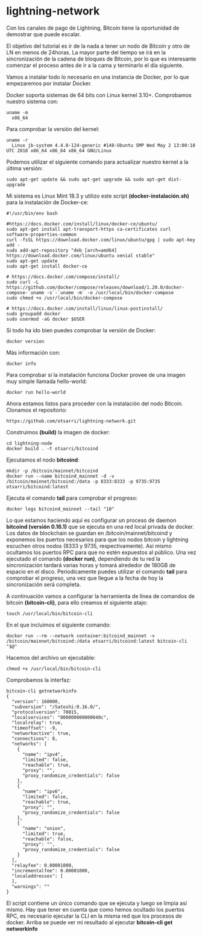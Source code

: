# lightning-network

Con los canales de pago de Lightning, Bitcoin tiene la oportunidad de demostrar que puede escalar.

El objetivo del tutorial es ir de la nada a tener un nodo de Bitcoin y otro de LN en menos de 24horas. La mayor parte del tiempo se irá en la sincronización de la cadena de bloques de Bitcoin, por lo que es interesante comenzar el proceso antes de ir a la cama y terminarlo el día siguiente.

Vamos a instalar todo lo necesario en una instancia de Docker, por lo que empezaremos por instalar Docker.

Docker soporta sistemas de 64 bits con Linux kernel 3.10+. Comprobamos nuestro sistema con:
```
uname -m 
  x86_64
```
Para comprobar la versión del kernel:
```
uname -r
  Linux jb-system 4.4.0-124-generic #148-Ubuntu SMP Wed May 2 13:00:18 UTC 2018 x86_64 x86_64 x86_64 GNU/Linux
```
Podemos utilizar el siguiente comando para actualizar nuestro kernel a la última versión:
```
sudo apt-get update && sudo apt-get upgrade && sudo apt-get dist-upgrade
```
Mi sistema es Linux Mint 18.3 y utilizo este script **(docker-instalación.sh)** para la instalación de Docker-ce:
```
#!/usr/bin/env bash

#https://docs.docker.com/install/linux/docker-ce/ubuntu/
sudo apt-get install apt-transport-https ca-certificates curl software-properties-common
curl -fsSL https://download.docker.com/linux/ubuntu/gpg | sudo apt-key add -
sudo add-apt-repository "deb [arch=amd64] https://download.docker.com/linux/ubuntu xenial stable"
sudo apt-get update
sudo apt-get install docker-ce

# https://docs.docker.com/compose/install/
sudo curl -L https://github.com/docker/compose/releases/download/1.20.0/docker-compose-`uname -s`-`uname -m` -o /usr/local/bin/docker-compose
sudo chmod +x /usr/local/bin/docker-compose

# https://docs.docker.com/install/linux/linux-postinstall/
sudo groupadd docker
sudo usermod -aG docker $USER
```
Si todo ha ido bien puedes comprobar la versión de Docker:
```
docker version
```
Más información con:
```
docker info
```
Para comprobar si la instalación funciona Docker provee de una imagen muy simple llamada hello-world:
```
docker run hello-world
```
Ahora estamos listos para proceder con la instalación del nodo Bitcoin.
Clonamos el repositorio:
```
https://github.com/otsarri/lightning-network.git
```
Construimos **(build)** la imagen de docker:
```
cd lightning-node
docker build . -t otsarri/bitcoind
```
Ejecutamos el nodo **bitcoind**:
```
mkdir -p /bitcoin/mainnet/bitcoind
docker run --name bitcoind_mainnet -d -v /bitcoin/mainnet/bitcoind:/data -p 8333:8333 -p 9735:9735 otsarri/bitcoind:latest
```
Ejecuta el comando **tail** para comprobar el progreso:
```
docker logs bitcoind_mainnet --tail "10"
```
Lo que estamos haciendo aquí es configurar un proceso de daemon **bitcoind (versión 0.16.1)** que se ejecuta en una red local privada de docker. Los datos de blockchain se guardan en /bitcoin/mainnet/bitcoind y exponemos los puertos necesarios para que los nodos bitcoin y lightning escuchen otros nodos (8333 y 9735, respectivamente). Así mismo ocultamos los puertos RPC para que no estén expuestos al público.
Una vez ejecutado el comando **(docker run)**, dependiendo de tu red la sincronización tardará varias horas y tomará alrededor de 180GB de espacio en el disco. Periodicamente puedes utilizar el comando **tail** para comprobar el progreso, una vez que llegue a la fecha de hoy la sincronización será completa.

A continuación vamos a configurar la herramienta de línea de comandos de bitcoin **(bitcoin-cli)**, para ello creamos el siguiente atajo:
```
touch /usr/local/bin/bitcoin-cli
```
En el que incluimos el siguiente comando:
```
docker run --rm --network container:bitcoind_mainnet -v /bitcoin/mainnet/bitcoind:/data otsarri/bitcoind:latest bitcoin-cli "$@"
```
Hacemos del archivo un ejecutable:
```
chmod +x /usr/local/bin/bitcoin-cli
```
Comprobamos la interfaz:
```
bitcoin-cli getnetworkinfo
{
  "version": 160000,
  "subversion": "/Satoshi:0.16.0/",
  "protocolversion": 70015,
  "localservices": "000000000000040c",
  "localrelay": true,
  "timeoffset": -9,
  "networkactive": true,
  "connections": 8,
  "networks": [
    {
      "name": "ipv4",
      "limited": false,
      "reachable": true,
      "proxy": "",
      "proxy_randomize_credentials": false
    },
    {
      "name": "ipv6",
      "limited": false,
      "reachable": true,
      "proxy": "",
      "proxy_randomize_credentials": false
    },
    {
      "name": "onion",
      "limited": true,
      "reachable": false,
      "proxy": "",
      "proxy_randomize_credentials": false
    }
  ],
  "relayfee": 0.00001000,
  "incrementalfee": 0.00001000,
  "localaddresses": [
  ],
  "warnings": ""
}

```
El script contiene un único comando que se ejecuta y luego se limpia así mismo. Hay que tener en cuenta que como hemos ocultado los puertos RPC, es necesario ejecutar la CLI en la misma red que los procesos de docker. Arriba se puede ver mi resultado al ejecutar **bitcoin-cli get networkinfo**
